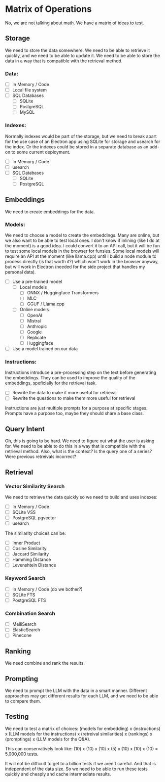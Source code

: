 # Matrix of Operations

No, we are not talking about math. We have a matrix of ideas to test.

## Storage

We need to store the data somewhere. We need to be able to retrieve it quickly, and we need to be able to update it. We need to be able to store the data in a way that is compatible with the retrieval method.

### Data:

- [ ] In Memory / Code
- [ ] Local file system
- [ ] SQL Databases
  - [ ] SQLite
  - [ ] PostgreSQL
  - [ ] MySQL

### Indexes:

Normally indexes would be part of the storage, but we need to break apart for the use case of an Electron app using SQLite for storage and usearch for the index. Or the indexes could be stored in a separate database as an add-on to some current deployment.

- [ ] In Memory / Code
- [ ] usearch
- [ ] SQL Databases
  - [ ] SQLite
  - [ ] PostgreSQL

## Embeddings

We need to create embeddings for the data.

### Models:

We need to choose a model to create the embeddings. Many are online, but we also want to be able to test local ones. I don't know if inlining (like I do at the moment) is a good idea. I could convert it to an API call, but it will be fun to test some local models in the browser for funsies. Some local models will require an API at the moment (like llama.cpp) until I build a node module to process directly (is that worth it?) which won't work in the browser anyway, but will work in Electron (needed for the side project that handles my personal data).

- [ ] Use a pre-trained model
  - [ ] Local models
    - [ ] ONNX / Huggingface Transformers
    - [ ] MLC
    - [ ] GGUF / Llama.cpp
  - [ ] Online models
    - [ ] OpenAI
    - [ ] Mistral
    - [ ] Anthropic
    - [ ] Google
    - [ ] Replicate
    - [ ] Huggingface
- [ ] Use a model trained on our data

### Instructions:

Instructions introduce a pre-processing step on the text before generating the embeddings. They can be used to improve the quality of the embeddings, speficially for the retrieval task.

- [ ] Rewrite the data to make it more useful for retrieval
- [ ] Rewrite the questions to make them more useful for retrieval

Instructions are just multiple prompts for a purpose at specific stages. Prompts have a purpose too, maybe they should share a base class.

## Query Intent

Oh, this is going to be hard. We need to figure out what the user is asking for. We need to be able to do this in a way that is compatible with the retrieval method. Also, what is the context? Is the query one of a series? Were previous retreivals incorrect?

## Retrieval

### Vector Similarity Search

We need to retrieve the data quickly so we need to build and uses indexes:

- [ ] In Memory / Code
- [ ] SQLite VSS
- [ ] PostgreSQL pgvector
- [ ] usearch

The similarity choices can be:

- [ ] Inner Product
- [ ] Cosine Similarity
- [ ] Jaccard Similarity
- [ ] Hamming Distance
- [ ] Levenshtein Distance

### Keyword Search

- [ ] In Memory / Code (do we bother?)
- [ ] SQLite FTS
- [ ] PostgreSQL FTS

### Combination Search

- [ ] MeiliSearch
- [ ] ElasticSearch
- [ ] Pinecone

## Ranking

We need combine and rank the results.

## Prompting

We need to prompt the LLM with the data in a smart manner. Different approaches may get different results for each LLM, and we need to be able to compare them.

## Testing

We need to test a matrix of choices:
(models for embedding) x (instructions) x (LLM models for the instructions) x (retreival similarities) x (rankings) x (promptings) x (LLM models for the Q&A).

This can conservatively look like:
(10) x (10) x (10) x (5) x (10) x (10) x (10) = 5,000,000 tests.

It will not be difficult to get to a billion tests if we aren't careful. And that is independent of the data size. So we need to be able to run these tests quickly and cheaply and cache intermediate results.
